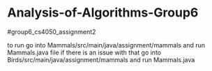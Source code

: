 # Analysis-of-Algorithms-Group6 

#group6_cs4050_assignment2

to run go into Mammals/src/main/java/assignment/mammals and run Mammals.java file
if there is an issue with that go into Birds/src/main/java/assignment/mammals and run Mammals.java
